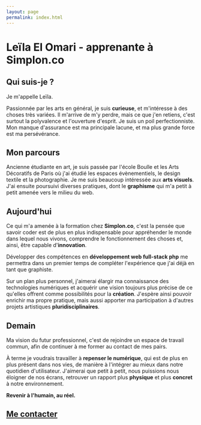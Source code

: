 ```yaml
---
layout: page
permalink: index.html
---
```



# Leïla El Omari - apprenante à Simplon.co

## Qui suis-je ?

Je m'appelle Leïla.

Passionnée par les arts en général, je suis **curieuse**, et m'intéresse à des choses très variées. Il m'arrive de m'y perdre, mais ce que j'en retiens, c'est surtout la polyvalence et l'ouverture d'esprit. Je suis un poil perfectionniste. Mon manque d'assurance est ma principale lacune, et ma plus grande force est ma persévérance.

## Mon parcours

Ancienne étudiante en art, je suis passée par l'école Boulle et les Arts Décoratifs de Paris où j'ai étudié les espaces évènementiels, le design textile et la photographie. Je me suis beaucoup intéressée aux **arts visuels**. J'ai ensuite poursuivi diverses pratiques, dont le **graphisme** qui m'a petit à petit amenée vers le milieu du web.

## Aujourd'hui

Ce qui m'a amenée à la formation chez **Simplon.co**, c'est la pensée que savoir coder est de plus en plus indispensable pour appréhender le monde dans lequel nous vivons, comprendre le fonctionnement des choses et, ainsi, être capable d'**innovation**.

Développer des compétences en **développement web full-stack php** me permettra dans un premier temps de compléter l'expérience que j'ai déjà en tant que graphiste.

Sur un plan plus personnel, j'aimerai élargir ma connaissance des technologies numériques et acquérir une vision toujours plus précise de ce qu'elles offrent comme possibilités pour la **création**. J'espère ainsi pouvoir enrichir ma propre pratique, mais aussi apporter ma participation à d'autres projets artistiques **pluridisciplinaires**.

## Demain

Ma vision du futur professionnel, c'est de rejoindre un espace de travail commun, afin de continuer à me former au contact de mes pairs. 

À terme je voudrais travailler à **repenser le numérique**, qui est de plus en plus présent dans nos vies, de manière à l'intégrer au mieux dans notre quotidien d'utilisateur. J'aimerai que petit à petit, nous puissions nous éloigner de nos écrans, retrouver un rapport plus **physique** et plus **concret** à notre environnement.

**Revenir à l'humain, au réel.**


## [Me contacter](form.html)




